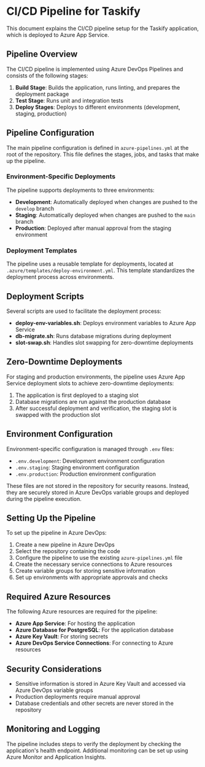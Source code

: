 # CI/CD Pipeline for Taskify

This document explains the CI/CD pipeline setup for the Taskify application, which is deployed to Azure App Service.

## Pipeline Overview

The CI/CD pipeline is implemented using Azure DevOps Pipelines and consists of the following stages:

1. **Build Stage**: Builds the application, runs linting, and prepares the deployment package
2. **Test Stage**: Runs unit and integration tests
3. **Deploy Stages**: Deploys to different environments (development, staging, production)

## Pipeline Configuration

The main pipeline configuration is defined in `azure-pipelines.yml` at the root of the repository. This file defines the stages, jobs, and tasks that make up the pipeline.

### Environment-Specific Deployments

The pipeline supports deployments to three environments:

- **Development**: Automatically deployed when changes are pushed to the `develop` branch
- **Staging**: Automatically deployed when changes are pushed to the `main` branch
- **Production**: Deployed after manual approval from the staging environment

### Deployment Templates

The pipeline uses a reusable template for deployments, located at `.azure/templates/deploy-environment.yml`. This template standardizes the deployment process across environments.

## Deployment Scripts

Several scripts are used to facilitate the deployment process:

- **deploy-env-variables.sh**: Deploys environment variables to Azure App Service
- **db-migrate.sh**: Runs database migrations during deployment
- **slot-swap.sh**: Handles slot swapping for zero-downtime deployments

## Zero-Downtime Deployments

For staging and production environments, the pipeline uses Azure App Service deployment slots to achieve zero-downtime deployments:

1. The application is first deployed to a staging slot
2. Database migrations are run against the production database
3. After successful deployment and verification, the staging slot is swapped with the production slot

## Environment Configuration

Environment-specific configuration is managed through `.env` files:

- `.env.development`: Development environment configuration
- `.env.staging`: Staging environment configuration
- `.env.production`: Production environment configuration

These files are not stored in the repository for security reasons. Instead, they are securely stored in Azure DevOps variable groups and deployed during the pipeline execution.

## Setting Up the Pipeline

To set up the pipeline in Azure DevOps:

1. Create a new pipeline in Azure DevOps
2. Select the repository containing the code
3. Configure the pipeline to use the existing `azure-pipelines.yml` file
4. Create the necessary service connections to Azure resources
5. Create variable groups for storing sensitive information
6. Set up environments with appropriate approvals and checks

## Required Azure Resources

The following Azure resources are required for the pipeline:

- **Azure App Service**: For hosting the application
- **Azure Database for PostgreSQL**: For the application database
- **Azure Key Vault**: For storing secrets
- **Azure DevOps Service Connections**: For connecting to Azure resources

## Security Considerations

- Sensitive information is stored in Azure Key Vault and accessed via Azure DevOps variable groups
- Production deployments require manual approval
- Database credentials and other secrets are never stored in the repository

## Monitoring and Logging

The pipeline includes steps to verify the deployment by checking the application's health endpoint. Additional monitoring can be set up using Azure Monitor and Application Insights. 